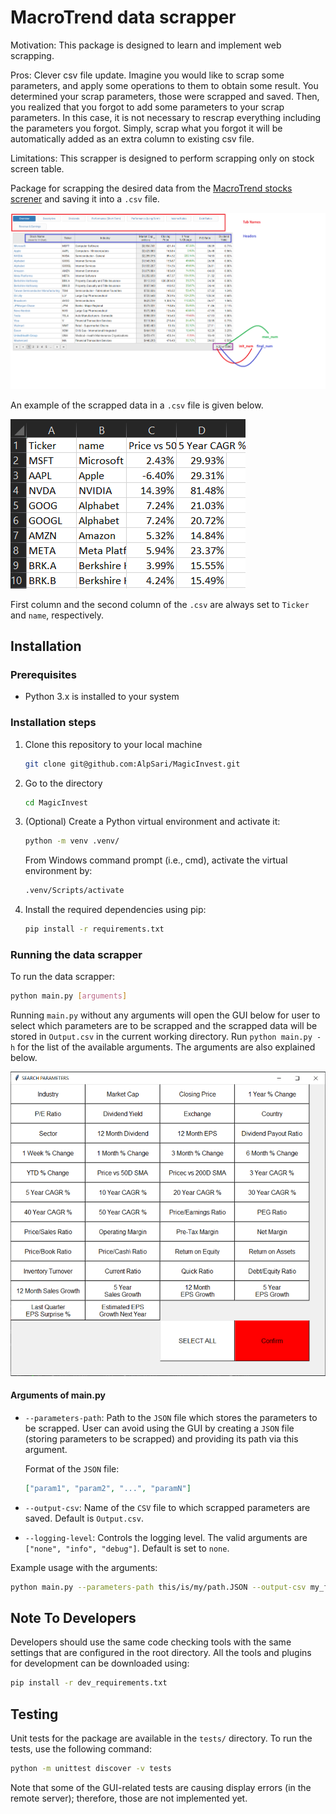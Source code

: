 # MacroTrend data scrapper

Motivation: This package is designed to learn and
implement web scrapping.

Pros: Clever csv file update. 
Imagine you would like to scrap some parameters, and apply
some operations to them to obtain some result. You determined
your scrap parameters, those were scrapped and saved. Then, you
realized that you forgot to add some parameters to your scrap
parameters. In this case, it is not necessary to rescrap everything
including the parameters you forgot. Simply, scrap what you forgot
it will be automatically added as an extra column to existing csv file.

Limitations: This scrapper is designed to perform scrapping only
on stock screen table.

Package for scrapping the desired data from the [MacroTrend stocks screner](https://www.macrotrends.net/stocks/stock-screener) and saving it into a `.csv` file.

![alt text](readme_images/tableExplainer.png)

An example of the scrapped data in a `.csv` file is given below.

![alt text](readme_images/excel.PNG)

First column and the second column of the `.csv` are always
set to `Ticker` and `name`, respectively.

## Installation

### Prerequisites

- Python 3.x is installed to your system

### Installation steps

1. Clone this repository to your local machine

   ```bash
   git clone git@github.com:AlpSari/MagicInvest.git
   ```

2. Go to the directory

   ```bash
   cd MagicInvest
   ```

3. (Optional) Create a Python virtual environment and activate it:

   ```bash
   python -m venv .venv/
   ```

   From Windows command prompt (i.e., cmd), activate the virtual environment by:

   ```bash
   .venv/Scripts/activate
   ```

4. Install the required dependencies using pip:

   ```bash
   pip install -r requirements.txt
   ```

### Running the data scrapper

To run the data scrapper:

```bash
python main.py [arguments]
```

Running `main.py` without any arguments will open the GUI below for user to
select which parameters are to be scrapped and the scrapped data will be stored
in `Output.csv` in the current working directory. Run `python main.py -h` for
the list of the available arguments. The arguments are also explained below.

![alt text](readme_images/parameterGUI.PNG)

#### Arguments of main.py

- ` --parameters-path `: Path to the `JSON` file which stores the parameters to
be scrapped. User can avoid using the GUI by creating a `JSON` file (storing
parameters to be scrapped) and providing its path via this argument.

   Format of the `JSON` file:

   ```json
   ["param1", "param2", "...", "paramN"]
   ```

- ` --output-csv `: Name of the `CSV` file to which scrapped parameters are
  saved. Default is `Output.csv`.

- ` --logging-level `: Controls the logging level. The valid arguments are
  `["none", "info", "debug"]`. Default is set to `none`.

Example usage with the arguments:

```bash
python main.py --parameters-path this/is/my/path.JSON --output-csv my_file.csv --logging-level none
```

## Note To Developers

Developers should use the same code checking tools with the same settings that
are configured in the root directory. All the tools and plugins for development
can be downloaded using:

```bash
pip install -r dev_requirements.txt
```

## Testing

Unit tests for the package are available in the `tests/` directory. To run the tests, use the following command:

```bash
python -m unittest discover -v tests
```

Note that some of the GUI-related tests are causing display errors (in the remote server); therefore, those are not implemented yet.
